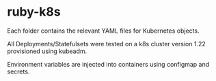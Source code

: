 # ruby-k8s

Each folder contains the relevant YAML files for Kubernetes objects.

All Deployments/Statefulsets were tested on a k8s cluster version 1.22 provisioned using kubeadm.

Environment variables are injected into containers using configmap and secrets.
